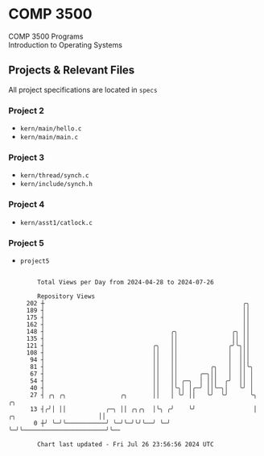 # COMP 3500
COMP 3500 Programs  
Introduction to Operating Systems  
## Projects & Relevant Files
All project specifications are located in `specs`
### Project 2
- `kern/main/hello.c`
- `kern/main/main.c`
### Project 3
- `kern/thread/synch.c`
- `kern/include/synch.h`
### Project 4
- `kern/asst1/catlock.c`
### Project 5
- `project5`

```

        Total Views per Day from 2024-04-28 to 2024-07-26

        Repository Views
     202 ┼                                                       ╭╮
     189 ┤                                                       ││
     175 ┤                                                       ││
     162 ┤                                                       ││
     148 ┤                                   ╭╮               ╭╮ ││
     135 ┤                                   ││               ││ ││
     121 ┤                              ╭╮   ││              ╭╯╰╮││
     108 ┤                              ││   ││              │  │││
      94 ┤                              ││   ││              │  │││
      81 ┤                              ││   ││         ╭╮   │  ││╰╮
      67 ┤                              ││   ││      ╭─╮││   │  ││ │
      54 ┤                              ││   ││ ╭─╮  │ │││  ╭╯  ││ │
      40 ┤                              ││   │╰╮│ │╭─╯ ││╰─╮│   ╰╯ │
      27 ┤ ╭╮ ╭╮               ╭╮       ││   │ ╰╯ ││   ╰╯  ╰╯      ╰╮                          ╭╮
      13 ┤╭╯│ ││           ╭─╮ ││ ╭╮╭╮  │╰╮ ╭╯    ╰╯                │ ╭╮                       ││
       0 ┼╯ ╰─╯╰───────────╯ ╰─╯╰─╯╰╯╰──╯ ╰─╯                       ╰─╯╰───────────────────────╯╰──

        Chart last updated - Fri Jul 26 23:56:56 2024 UTC
        
```
